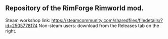 ## Repository of the RimForge Rimworld mod.

Steam workshop link: https://steamcommunity.com/sharedfiles/filedetails/?id=2505778174
Non-steam users: download from the Releases tab on the right.

